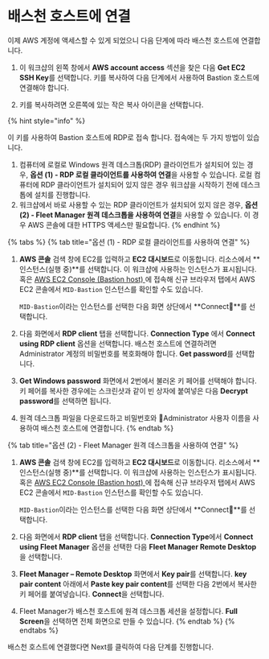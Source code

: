 # 배스천 호스트에 연결

이제 AWS 계정에 액세스할 수 있게 되었으니 다음 단계에 따라 배스천 호스트에 연결합니다.

1.  이 워크샵의 왼쪽 창에서 **AWS account access** 섹션을 찾은 다음 **Get EC2 SSH Key**를 선택합니다. 키를 복사하여 다음 단계에서 사용하여 Bastion 호스트에 연결해야 합니다.


2. 키를 복사하려면 오른쪽에 있는 작은 복사 아이콘을 선택합니다.



{% hint style="info" %}


이 키를 사용하여 Bastion 호스트에 RDP로 접속 합니다. 접속에는 두 가지 방법이 있습니다.

1. 컴퓨터에 로컬로 Windows 원격 데스크톱(RDP) 클라이언트가 설치되어 있는 경우, **옵션 (1) - RDP 로컬 클라이언트를 사용하여 연결**을 사용할 수 있습니다. 로컬 컴퓨터에 RDP 클라이언트가 설치되어 있지 않은 경우 워크샵을 시작하기 전에 데스크톱에 설치를 진행합니다.
2. 워크샵에서 바로 사용할 수 있는 RDP 클라이언트가 설치되어 있지 않은 경우, **옵션 (2) - Fleet Manager 원격 데스크톱을 사용하여 연결**을 사용할 수 있습니다. 이 경우 AWS 콘솔에 대한 HTTPS 액세스만 필요합니다.
{% endhint %}



{% tabs %}
{% tab title="옵션 (1) - RDP 로컬 클라이언트를 사용하여 연결" %}
1.  **AWS 콘솔** 검색 창에 EC2를 입력하고 **EC2 대시보드**로 이동합니다. 리소스에서 **인스턴스(실행 중)**를 선택합니다. 이 워크샵에 사용하는 인스턴스가 표시됩니다. 혹은  [AWS EC2 Console (Bastion host) ](https://us-west-2.console.aws.amazon.com/ec2/home?region=us-west-2#Instances:tag:Name=MID-Bastion)에 접속해 신규 브라우저 탭에서 AWS EC2 콘솔에서 `MID-Bastion` 인스턴스를 확인할 수도 있습니다.

    `MID-Bastion`이라는 인스턴스를 선택한 다음 화면 상단에서 **Connect**를 선택합니다.
2. 다음 화면에서 **RDP client** 탭을 선택합니다. **Connection Type** 에서 **Connect using RDP client** 옵션을 선택합니다. 배스천 호스트에 연결하려면 Administrator 계정의 비밀번호를 복호화해야 합니다. **Get password**를 선택합니다.
3. **Get Windows password** 화면에서 2번에서 불러온 키 페어를 선택해야 합니다. 키 페어를 복사한 경우에는 스크린샷과 같이 빈 상자에 붙여넣은 다음 **Decrypt password**를 선택하면 됩니다.
4. 원격 데스크톱 파일을 다운로드하고 비밀번호와 Administrator 사용자 이름을 사용하여 배스천 호스트에 연결합니다.
{% endtab %}

{% tab title="옵션 (2) - Fleet Manager 원격 데스크톱을 사용하여 연결" %}
1.  **AWS 콘솔** 검색 창에 EC2를 입력하고 **EC2 대시보드**로 이동합니다. 리소스에서 **인스턴스(실행 중)**를 선택합니다. 이 워크샵에 사용하는 인스턴스가 표시됩니다. 혹은  [AWS EC2 Console (Bastion host) ](https://us-west-2.console.aws.amazon.com/ec2/home?region=us-west-2#Instances:tag:Name=MID-Bastion)에 접속해 신규 브라우저 탭에서 AWS EC2 콘솔에서 `MID-Bastion` 인스턴스를 확인할 수도 있습니다.

    `MID-Bastion`이라는 인스턴스를 선택한 다음 화면 상단에서 **Connect**를 선택합니다.
2. 다음 화면에서 **RDP client** 탭을 선택합니다. **Connection Type**에서 **Connect using Fleet Manager** 옵션을 선택한 다음 **Fleet Manager Remote Desktop**을 선택합니다.
3. **Fleet Manager – Remote Desktop** 화면에서 **Key pair**를 선택합니다. **key pair content** 아래에서 **Paste key pair content**를 선택한 다음 2번에서 복사한 키 페어를 붙여넣습니다. **Connect**을 선택합니다.
4. Fleet Manager가 배스천 호스트에 원격 데스크톱 세션을 설정합니다. **Full Screen**을 선택하면 전체 화면으로 만들 수 있습니다.
{% endtab %}
{% endtabs %}

배스천 호스트에 연결했다면 Next를 클릭하여 다음 단계를 진행합니다.
